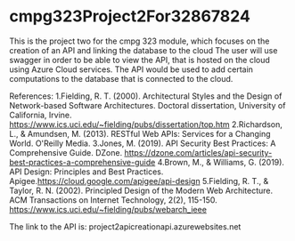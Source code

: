 # cmpg323Project2For32867824
This is the project two for the cmpg 323 module, which focuses on the creation of an API and linking the database to the cloud
The user will use swagger in order to be able to view the API, that is hosted on the cloud using Azure Cloud services.
The API would be used to add certain computations to the database that is connected to the cloud.


References:
          1.Fielding, R. T. (2000). Architectural Styles and the Design of Network-based Software Architectures. Doctoral dissertation, University of California, Irvine.                    https://www.ics.uci.edu/~fielding/pubs/dissertation/top.htm
          2.Richardson, L., & Amundsen, M. (2013). RESTful Web APIs: Services for a Changing World. O'Reilly Media.
          3.Jones, M. (2019). API Security Best Practices: A Comprehensive Guide. DZone. https://dzone.com/articles/api-security-best-practices-a-comprehensive-guide
          4.Brown, M., & Williams, G. (2019). API Design: Principles and Best Practices. Apigee.https://cloud.google.com/apigee/api-design
          5.Fielding, R. T., & Taylor, R. N. (2002). Principled Design of the Modern Web Architecture. ACM Transactions on Internet Technology, 2(2), 115-150.                                 https://www.ics.uci.edu/~fielding/pubs/webarch_ieee

The link to the API is:
                  project2apicreationapi.azurewebsites.net
